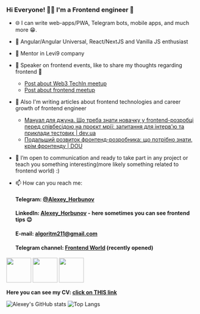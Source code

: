 ### Hi Everyone! 👨‍💻 I'm a Frontend engineer 👋

- 🌐 I can write web-apps/PWA, Telegram bots, mobile apps, and much more 😁.
- 🔭 Angular/Angular Universal, React/NextJS and Vanilla JS enthusiast
- 📘 Mentor in Levi9 company
- 🎤 Speaker on frontend events, like to share my thoughts regarding frontend 💠
    - [Post about Web3 TechIn meetup](https://www.linkedin.com/posts/horbunov_event-blockchain-web3-activity-6983162952254148608-OMVI)
    - [Post about frontend meetup](https://www.linkedin.com/posts/horbunov_frontend-angular-angular-ugcPost-7055235704087310336-qg0N/)
- 📰 Also I'm writing articles about frontend technologies and career growth of frontend engineer
    - [Мануал для джуна. Що треба знати новачку у frontend-розробці перед співбесідою на проєкт мрії: запитання для інтерв'ю та приклади тестових | dev.ua](https://www.notion.so/frontend-de-20e60d22f4234002b3c67bbc73c3a8e4)
    - [Подальший розвиток фронтенд-розробника: що потрібно знати, крім фронтенду | DOU](https://www.notion.so/DOU-26e8f7cfa2714825be8a4be93395dcb5)
- 🤝 I’m open to communication and ready to take part in any project or teach you something interesting(more likely something related to frontend world) :)
- 📫 How can you reach me:
    
    #### Telegram: [@Alexey_Horbunov](https://t.me/Alexey_Horbunov)
    
    #### LinkedIn: [Alexey_Horbunov](https://www.linkedin.com/in/horbunov/) - here sometimes you can see frontend tips 😉
    
    #### E-mail: [algoritm211@gmail.com](mailto:algoritm211@gmail.com)
    
    #### Telegram channel: [Frontend World](https://t.me/world_of_frontend) (recently opened)
<p>
    <img src="https://media3.giphy.com/media/ln7z2eWriiQAllfVcn/source.gif" width="65" height="65">
    <img src="https://media1.giphy.com/media/eNAsjO55tPbgaor7ma/source.gif" width="65" height="65">
    <img src="https://media1.giphy.com/media/XEDIHHp3i8bVoEdxd7/source.gif" width="65" height="65">
<p>

**Here you can see my CV: [click on THIS link](https://drive.google.com/file/d/1soGf7y9LWAISbjSz79Nkdg2qdxB0yyUj/view?usp=sharing)**

![Alexey's GitHub stats](https://github-readme-stats.vercel.app/api?username=algoritm211&show_icons=true&theme=tokyonight&count_private=true&hide=total_prs)
![Top Langs](https://github-readme-stats.vercel.app/api/top-langs/?username=algoritm211&layout=compact&theme=tokyonight&hide=glsl)


